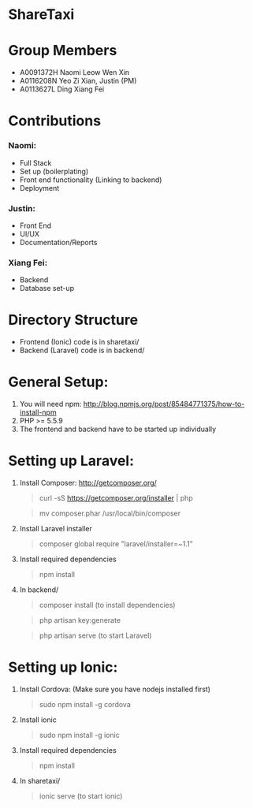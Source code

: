# ShareTaxi #
# Group Members
* A0091372H Naomi Leow Wen Xin
* A0116208N Yeo Zi Xian, Justin (PM)
* A0113627L Ding Xiang Fei

# Contributions
### Naomi: ###
* Full Stack
* Set up (boilerplating)
* Front end functionality (Linking to backend)
* Deployment
### Justin: ###
* Front End
* UI/UX
* Documentation/Reports
### Xiang Fei: ###
* Backend
* Database set-up

# Directory Structure
- Frontend (Ionic) code is in sharetaxi/
- Backend (Laravel) code is in backend/

# General Setup:
1. You will need npm: http://blog.npmjs.org/post/85484771375/how-to-install-npm
2. PHP >= 5.5.9
3. The frontend and backend have to be started up individually

# Setting up Laravel:
1. Install Composer: http://getcomposer.org/

     > curl -sS https://getcomposer.org/installer | php

     > mv composer.phar /usr/local/bin/composer

2. Install Laravel installer
    > composer global require "laravel/installer=~1.1”
3. Install required dependencies
    > npm install
4. In backend/

    > composer install (to install dependencies)

    > php artisan key:generate

    > php artisan serve (to start Laravel)

# Setting up Ionic:
1. Install Cordova: (Make sure you have nodejs installed first)

    > sudo npm install -g cordova

2. Install ionic

    > sudo npm install -g ionic

3. Install required dependencies

    > npm install

4. In sharetaxi/

    > ionic serve (to start ionic)